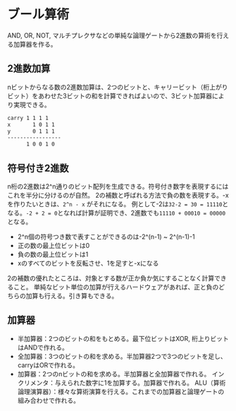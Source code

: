 # ブール算術

AND, OR, NOT, マルチプレクサなどの単純な論理ゲートから2進数の算術を行える加算器を作る。

## 2進数加算

nビットからなる数の2進数加算は、2つのビットと、キャリービット（桁上がりビット）をあわせた3ビットの和を計算できればよいので、3ビット加算器により実現できる。

```txt
carry 1 1 1 1
x       1 0 1 1
y       0 1 1 1
-----------------
      1 0 0 1 0 
```

## 符号付き2進数

n桁の2進数は2^n通りのビット配列を生成できる。符号付き数字を表現するにはこれを半分に分けるのが自然。
2の補数と呼ばれる方法で負の数を表現する。-xを作りたいときは、`2^n - x` がそれになる。
例として-2は`32-2 = 30 = 11110`となる。`-2 + 2 = 0`となれば計算が証明でき、2進数でも`11110 + 00010 = 00000`となる。

- 2^n個の符号つき数で表すことができるのは-2^(n-1) ~ 2^(n-1)-1
- 正の数の最上位ビットは0
- 負の数の最上位ビットは1
- xのすべてのビットを反転させ、1を足すと-xになる

2の補数の優れたところは、対象とする数が正か負か気にすることなく計算できること。
単純なビット単位の加算が行えるハードウェアがあれば、正と負のどちらの加算も行える。引き算もできる。

## 加算器

- 半加算器：2つのビットの和をもとめる。最下位ビットはXOR, 桁上りビットはANDで作れる。
- 全加算器：3つのビットの和を求める。半加算器2つで3つのビットを足し、carryはORで作れる。
- 加算器：2つのnビットの和を求める。半加算器と全加算器で作れる。
インクリメンタ：与えられた数字に1を加算する。加算器で作れる。
ALU（算術論理演算器）：様々な算術演算を行える。これまでの加算器と論理ゲートの組み合わせで作れる。
